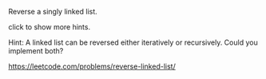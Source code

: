 Reverse a singly linked list.

click to show more hints.

Hint:
A linked list can be reversed either iteratively or recursively. Could you implement both?

https://leetcode.com/problems/reverse-linked-list/
